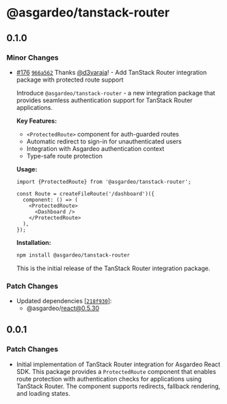 # @asgardeo/tanstack-router

## 0.1.0

### Minor Changes

- [#176](https://github.com/asgardeo/javascript/pull/176)
  [`966a562`](https://github.com/asgardeo/javascript/commit/966a562f008fd4bd213ac7102816ec289ec0afe6) Thanks
  [@d3varaja](https://github.com/d3varaja)! - Add TanStack Router integration package with protected route support

  Introduce `@asgardeo/tanstack-router` - a new integration package that provides seamless authentication support for
  TanStack Router applications.

  **Key Features:**

  - `<ProtectedRoute>` component for auth-guarded routes
  - Automatic redirect to sign-in for unauthenticated users
  - Integration with Asgardeo authentication context
  - Type-safe route protection

  **Usage:**

  ```tsx
  import {ProtectedRoute} from '@asgardeo/tanstack-router';

  const Route = createFileRoute('/dashboard')({
    component: () => (
      <ProtectedRoute>
        <Dashboard />
      </ProtectedRoute>
    ),
  });
  ```

  **Installation:**

  ```bash
  npm install @asgardeo/tanstack-router
  ```

  This is the initial release of the TanStack Router integration package.

### Patch Changes

- Updated dependencies
  [[`218f930`](https://github.com/asgardeo/javascript/commit/218f930c5f32b779c12af6c1a9fd0c5ea6879525)]:
  - @asgardeo/react@0.5.30

## 0.0.1

### Patch Changes

- Initial implementation of TanStack Router integration for Asgardeo React SDK. This package provides a `ProtectedRoute`
  component that enables route protection with authentication checks for applications using TanStack Router. The
  component supports redirects, fallback rendering, and loading states.
